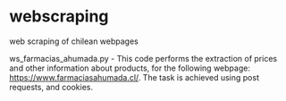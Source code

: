 # webscraping
web scraping of chilean webpages

ws_farmacias_ahumada.py - This code performs the extraction of prices and other information about products, for the following webpage: https://www.farmaciasahumada.cl/. The task is achieved using post requests, and cookies.

